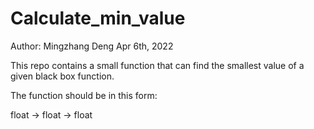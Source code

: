 # Calculate_min_value

Author: Mingzhang Deng
Apr 6th, 2022

This repo contains a small function that can find the smallest value of a given black box function.

The function should be in this form:

float -> float -> float

